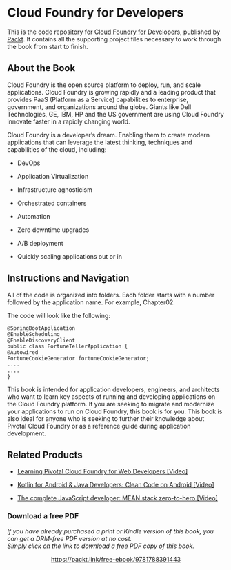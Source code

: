 # Cloud Foundry for Developers
This is the code repository for [Cloud Foundry for Developers](https://www.packtpub.com/virtualization-and-cloud/cloud-foundry-developers?utm_source=github&utm_medium=repository&utm_campaign=9781788391443), published by [Packt](https://www.packtpub.com/?utm_source=github). It contains all the supporting project files necessary to work through the book from start to finish.
## About the Book
Cloud Foundry is the open source platform to deploy, run, and scale applications. Cloud Foundry is growing rapidly and a leading product that provides PaaS (Platform as a Service) capabilities to enterprise, government, and organizations around the globe. Giants like Dell Technologies, GE, IBM, HP and the US government are using Cloud Foundry innovate faster in a rapidly changing world.

Cloud Foundry is a developer’s dream. Enabling them to create modern applications that can leverage the latest thinking, techniques and capabilities of the cloud, including:

* DevOps

* Application Virtualization

* Infrastructure agnosticism

* Orchestrated containers

* Automation

* Zero downtime upgrades

* A/B deployment

* Quickly scaling applications out or in

## Instructions and Navigation
All of the code is organized into folders. Each folder starts with a number followed by the application name. For example, Chapter02.



The code will look like the following:
```
@SpringBootApplication
@EnableScheduling
@EnableDiscoveryClient
public class FortuneTellerApplication {
@Autowired
FortuneCookieGenerator fortuneCookieGenerator;
....
....
}
```

This book is intended for application developers, engineers, and architects who want to learn key aspects of running and developing applications on the Cloud Foundry platform. If you are seeking to migrate and modernize your applications to run on Cloud Foundry, this book is for you. This book is also ideal for anyone who is seeking to further their knowledge about Pivotal Cloud Foundry or as a reference guide during application development.

## Related Products
* [Learning Pivotal Cloud Foundry for Web Developers [Video]](https://www.packtpub.com/virtualization-and-cloud/learning-pivotal-cloud-foundry-web-developers-video?utm_source=github&utm_medium=repository&utm_campaign=9781788391634)

* [Kotlin for Android & Java Developers: Clean Code on Android [Video]](https://www.packtpub.com/application-development/kotlin-android-java-developers-clean-code-android-video?utm_source=github&utm_medium=repository&utm_campaign=9781788994811)

* [The complete JavaScript developer: MEAN stack zero-to-hero [Video]](https://www.packtpub.com/web-development/complete-javascript-developer-mean-stack-zero-hero-video?utm_source=github&utm_medium=repository&utm_campaign=9781788995771)

### Download a free PDF

 <i>If you have already purchased a print or Kindle version of this book, you can get a DRM-free PDF version at no cost.<br>Simply click on the link to download a free PDF copy of this book.</i>
<p align="center"> <a href="https://packt.link/free-ebook/9781788391443">https://packt.link/free-ebook/9781788391443 </a> </p>